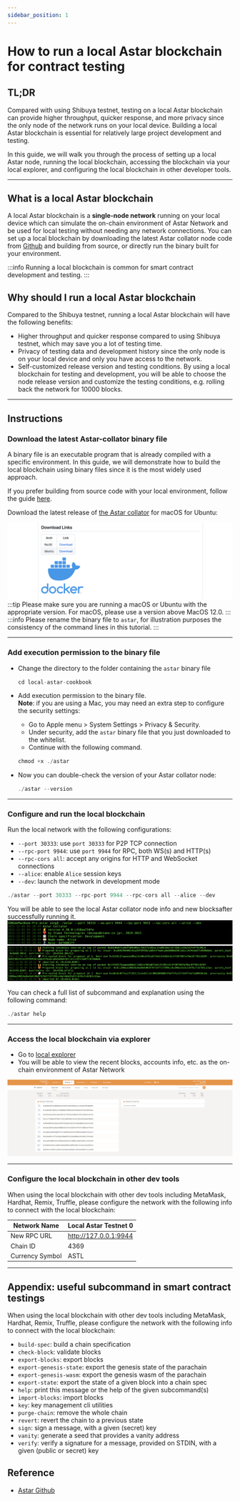 ```yaml
---
sidebar_position: 1
---
```


# How to run a local Astar blockchain for contract testing

## TL;DR

Compared with using Shibuya testnet, testing on a local Astar blockchain can provide higher throughput, quicker response, and more privacy since the only node of the network runs on your local device. Building a local Astar blockchain is essential for relatively large project development and testing.

In this guide, we will walk you through the process of setting up a local Astar node, running the local blockchain, accessing the blockchain via your local explorer, and configuring the local blockchain in other developer tools.

---

## What is a local Astar blockchain

A local Astar blockchain is a **single-node network** running on your local device which can simulate the on-chain environment of Astar Network and be used for local testing without needing any network connections. You can set up a local blockchain by downloading the latest Astar collator node code from [Github](https://github.com/AstarNetwork/Astar) and building from source, or directly run the binary built for your environment.

:::info
Running a local blockchain is common for smart contract development and testing.
:::

## Why should I run a local Astar blockchain

Compared to the Shibuya testnet, running a local Astar blockchain will have the following benefits:

- Higher throughput and quicker response compared to using Shibuya testnet, which may save you a lot of testing time.
- Privacy of testing data and development history since the only node is on your local device and only you have access to the network.
- Self-customized release version and testing conditions. By using a local blockchain for testing and development, you will be able to choose the node release version and customize the testing conditions, e.g. rolling back the network for 10000 blocks.

---

## Instructions
### Download the latest Astar-collator binary file

A binary file is an executable program that is already compiled with a specific environment. In this guide, we will demonstrate how to build the local blockchain using binary files since it is the most widely used approach. 

If you prefer building from source code with your local environment, follow the guide [here](https://github.com/AstarNetwork/Astar#building-from-source).

Download the latest release of [the Astar collator](https://github.com/AstarNetwork/Astar/releases) for macOS for Ubuntu: 
    
![Untitled](img-localchain-cookbook/Untitled.png)
:::tip
Please make sure you are running a macOS or Ubuntu with the appropriate version. For macOS, please use a version above MacOS 12.0.
:::
:::info
Please rename the binary file to `astar`, for illustration purposes the consistency of the command lines in this tutorial.
:::

---

### Add execution permission to the binary file

- Change the directory to the folder containing the `astar` binary file
    
    ```jsx
    cd local-astar-cookbook
    ```
    
- Add execution permission to the binary file. <br />
    **Note**: if you are using a Mac, you may need an extra step to configure the security settings:
    - Go to Apple menu > System Settings > Privacy & Security.
    - Under security, add the `astar` binary file that you just downloaded to the whitelist.
    - Continue with the following command.
    
    ```jsx
    chmod +x ./astar
    ```
    
- Now you can double-check the version of your Astar collator node:
    
    ```jsx
    ./astar --version
    ```
    

---

### Configure and run the local blockchain

Run the local network with the following configurations:
- `--port 30333`: use `port 30333` for P2P TCP connection
- `--rpc-port 9944`: use `port 9944` for RPC, both WS(s) and HTTP(s)
- `--rpc-cors all`: accept any origins for HTTP and WebSocket connections
- `--alice`: enable `Alice` session keys
- `--dev`: launch the network in development mode
    
```jsx
./astar --port 30333 --rpc-port 9944 --rpc-cors all --alice --dev
```
    
You will be able to see the local Astar collator node info and new blocksafter successfully running it.
![Untitled](img-localchain-cookbook/Untitled%201.png)
![Untitled](img-localchain-cookbook/Untitled%202.png)
    
You can check a full list of subcommand and explanation using the following command:
    
```jsx
./astar help
```
    

---

### Access the local blockchain via explorer

- Go to [local explorer](https://polkadot.js.org/apps/?rpc=ws%3A%2F%2F127.0.0.1%3A9944#/explorer)
- You will be able to view the recent blocks, accounts info, etc. as the on-chain environment of Astar Network
    
![Untitled](img-localchain-cookbook/Untitled%203.png)
    

---

### Configure the local blockchain in other dev tools

When using the local blockchain with other dev tools including MetaMask, Hardhat, Remix, Truffle, please configure the network with the following info to connect with the local blockchain:

| Network Name | Local Astar Testnet 0 |
| --- | --- |
| New RPC URL | http://127.0.0.1:9944 |
| Chain ID | 4369 |
| Currency Symbol | ASTL |

---

## Appendix: useful subcommand in smart contract testings

When using the local blockchain with other dev tools including MetaMask, Hardhat, Remix, Truffle, please configure the network with the following info to connect with the local blockchain:

- `build-spec`: build a chain specification
- `check-block`: validate blocks
- `export-blocks`: export blocks
- `export-genesis-state`: export the genesis state of the parachain
- `export-genesis-wasm`: export the genesis wasm of the parachain
- `export-state`: export the state of a given block into a chain spec
- `help`: print this message or the help of the given subcommand(s)
- `import-blocks`: import blocks
- `key`: key management cli utilities
- `purge-chain`: remove the whole chain
- `revert`: revert the chain to a previous state
- `sign`: sign a message, with a given (secret) key
- `vanity`: generate a seed that provides a vanity address
- `verify`: verify a signature for a message, provided on STDIN, with a given (public or secret) key

## Reference

- [Astar Github](https://github.com/AstarNetwork/Astar)
